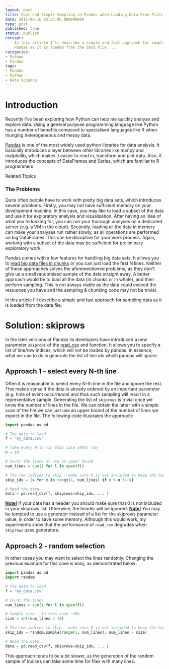 ```yaml
---
layout: post
title: Fast and Simple Sampling in Pandas when Loading Data From Files
date: 2015-06-16 03:33:06.000000000
type: post
published: true
status: publish
excerpt: 
    In this article I'll describe a simple and fast approach for sampling data in 
    Pandas as it is loaded from the data file ...
categories:
- Python
- Pandas
tags:
- Pandas
- Python
- Data Science
---
```


# Introduction

Recently I've been exploring how Python can help me quickly analyse and explore data. 
Using a general purpose programming language like Python has a number of benefits compared 
to specialised languages like R when munging heterogeneous and messy data.

[Pandas](http://pandas.pydata.org/) is one of the most widely used python libraries for data analysis. 
It basically introduces a layer between other libraries like numpy and matplotlib, 
which makes it easier to read in, transform and plot data. Also, it introduces the concepts of DataFrames 
and Series, which are familiar to R programmers.

<div class="mid-page-ads in-body-ads ad-secion">
    <div class="ad-header ad-header-body">Related Topics</div>
    <script id="mNCC" language="javascript">
        if (window.innerWidth >= 1024) {
          medianet_width = "600";
          medianet_height = "250";
          medianet_crid = "459711728";
        } else {
          medianet_width=Math.min(250, window.innerWidth).toString();
          medianet_height = "250";
          medianet_crid = "318234500";
        }
        medianet_versionId = "3111299"; 
      </script>
    <script src="//contextual.media.net/nmedianet.js?cid=8CU4WBM36"></script>
</div>


### The Problems

Quite often people have to work with pretty big data sets, which introduces several problems. 
Firstly, you may not have sufficient memory on your development machine. In this case, you may like to 
load a subset of the data and use it for exploratory analysis and visualisation. 
After having an idea of what you're looking for, you can run your thorough analyses on a dedicated 
server (e.g. a VM in the cloud). Secondly, loading all the data in memory can make your analyses run rather 
slowly, as all operations are performed on big DataFrames. This can be disruptive for your work process. 
Again, working with a subset of the data may be sufficient for preliminary exploratory work.

Pandas comes with a few features for handling big data sets. It allows you to 
[read big data files in chunks](http://pandas-docs/dev/io.html#iterating-through-files-chunk-by-chunk) 
or you can just load the first N lines. Neither of these approaches solves the aforementioned problems, 
as they don't give us a small randomised sample of the data straight away. A better approach would be to 
load all the data (in chunks or in whole), and then perform sampling. This is not always viable as the data 
could exceed the resources you have and the sampling & chunking code may not be trivial.

In this article I'll describe a simple and fast approach for sampling data as it is loaded from the data file.

# Solution: skiprows

In the later versions of Pandas its developers have introduced a new parameter `skiprows` 
of the [read_csv](http://pandas.pydata.org/pandas-docs/stable/io.html#io-read-csv-table) and function. 
It allows you to specify a list of line/row indices, which will not be loaded by pandas. 
In essence, what we can to do is generate the list of line ids which pandas will ignore.

## Approach 1 - select every N-th line

Often it is reasonable to select every N-th line in the file and ignore the rest. 
This makes sense if the data is already ordered by an important parameter (e.g. time of event occurrence) 
and thus such sampling will result in a representative sample. Generating the list of `skiprows` is 
trivial once we know the number of lines in the file. We can obtain the latter with a simple scan of the 
file we can just use an upper bound of the number of lines we expect in the file. The following code illustrates the approach:

```python
import pandas as pd

# The data to load
f = "my_data.csv"

# Take every N-th (in this case 10th) row
n = 10

# Count the lines or use an upper bound
num_lines = sum(1 for l in open(f))

# The row indices to skip - make sure 0 is not included to keep the header!
skip_idx = [x for x in range(1, num_lines) if x % n != 0]

# Read the data
data = pd.read_csv(f, skiprows=skip_idx, ... )
```

**<u>Note!</u>** If your data has a header you should make sure that 0 is not included in your skiprows list. 
Otherwise, the header will be ignored. **<u>Note!</u>** You may be tempted to use a generator instead of a 
list for the skiprows parameter value, in order to save some memory. Although this would work, my experiments 
show that the performance of `read_csv` degrades when `skiprows` uses generators.

## Approach 2 - random selection

In other cases you may want to select the lines randomly. Changing the previous example for this case is easy, as demonstrated below:

```python
import pandas as pd
import random

# The data to load
f = "my_data.csv"

# Count the lines
num_lines = sum(1 for l in open(f))

# Sample size - in this case ~10%
size = int(num_lines / 10)

# The row indices to skip - make sure 0 is not included to keep the header!
skip_idx = random.sample(range(1, num_lines), num_lines - size)

# Read the data
data = pd.read_csv(f, skiprows=skip_idx, ... )
```

This approach tends to be a bit slower, as the generation of the random sample of indices can take some time for files with many lines.
